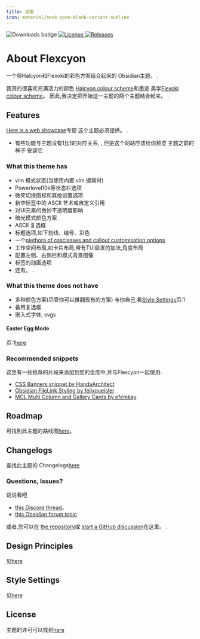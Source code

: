 ```yaml
---
title: 读取
icon: material/book-open-blank-variant-outline
---
```


<img src="https://img.shields.io/badge/dynamic/json?query=%24%5B%22flexcyon%22%5D.download&url=https%3A%2F%2Freleases.obsidian.md%2Fstats%2Ftheme&style=for-the-badge&label=Downloads&logo=obsidian" alt="Downloads badge" referrerpolicy="noreferrer">
<a href="https://github.com/bladeacer/flexcyon/blob/master/LICENSE">
    <img src="https://img.shields.io/github/license/bladeacer/flexcyon?style=for-the-badge" alt="License" referrerpolicy="noreferrer">
</a>
<a href="https://github.com/bladeacer/flexcyon/releases">
    <img src="https://img.shields.io/github/v/release/bladeacer/flexcyon?style=for-the-badge&sort=semver" alt="Releases" referrerpolicy="noreferrer">
</a>

# About Flexcyon

一个将Halcyon和Flexoki的彩色方案结合起来的 Obsidian主题。
.

我真的很喜欢充满活力的颜色
[Halcyon colour scheme](https://halcyon-theme.netlify.app/)和墨迹
美学[Flexoki colour scheme](https://stephango.com/flexoki)。
因此,我决定把开始这一主题的两个主题结合起来。
.

## Features

[Here is a web showcase](https://share.note.sx/j4wqojpy#xi8TbTY58w4JaoiHcPdRJA+V60W3jT0qDoLyUhkTE3U)专题
这个主题必须提供。
.

- 有些功能与主题没有1比1的对应关系,
,
但是这个网站应该给你预览 主题之前的样子
安装它

### What this theme has

- vim 模式状态(当使用内置 vim 键宾时)
- Powerlevel10k等状态栏选项
- 微笑切换图标和其他设置选项
- 新空标签中的 ASCII 艺术或自定义引用
- 对UI元素的微妙不透明度影响
- 暗光模式颜色方案
- ASCII 复选框
- 标题选项,如下划线、编号、彩色
- 一个[plethora of cssclasses and callout customisation options](../Styling/CSS-Classes/index.md)
- 工作空间布局,如卡片布局,带有TUI启发的加法,角度布局
- 配置左侧、右侧栏和模式背景图像
- 标签的动画选项
- 还有。
.

### What this theme does not have

- 多种颜色方案(尽管你可以推翻现有的方案)
与你自己,看[Style Settings](../Styling/Style-Settings/index.md)页:1
- 备用复选框
- 嵌入式字体, svgs

#### Easter Egg Mode

页:1[here](./page-5.md)

### Recommended snippets

这里有一些推荐的片段来添加到您的金库中,并与Flexcyon一起使用:

- [CSS Banners snippet by HandaArchitect](https://github.com/HandaArchitect/obsidian-banner-snippet)
- [Obsidian FileLink Styling by felixqueisler](https://github.com/felixqueisler/Obsidian-FileLink-Styling)
- [MCL Multi Column and Gallery Cards by efemkay](https://github.com/efemkay/obsidian-modular-css-layout)

## Roadmap

可找到此主题的路线图[here](https://github.com/bladeacer/flexcyon/tree/master/docs/roadmap.md)。

## Changelogs

查找此主题的 Changelogs[here](../changelogs/index.md)

### Questions, Issues?

说说看吧

- [this Discord thread](https://discord.com/channels/686053708261228577/1338130333698359357)。
- [this Obsidian forum topic](https://forum.obsidian.md/t/flexcyon-a-dark-theme-for-obsidian/99869)

或者,您可以在
[the repository](https://github.com/bladeacer/flexcyon/issues)或
[start a GitHub discussion](https://github.com/bladeacer/flexcyon/discussions)在这里。
.

## Design Principles

见[here](./page-4.md)

## Style Settings

见[here](../Styling/Style-Settings/index.md)

## License

主题的许可可以找到[here](./license.md)

